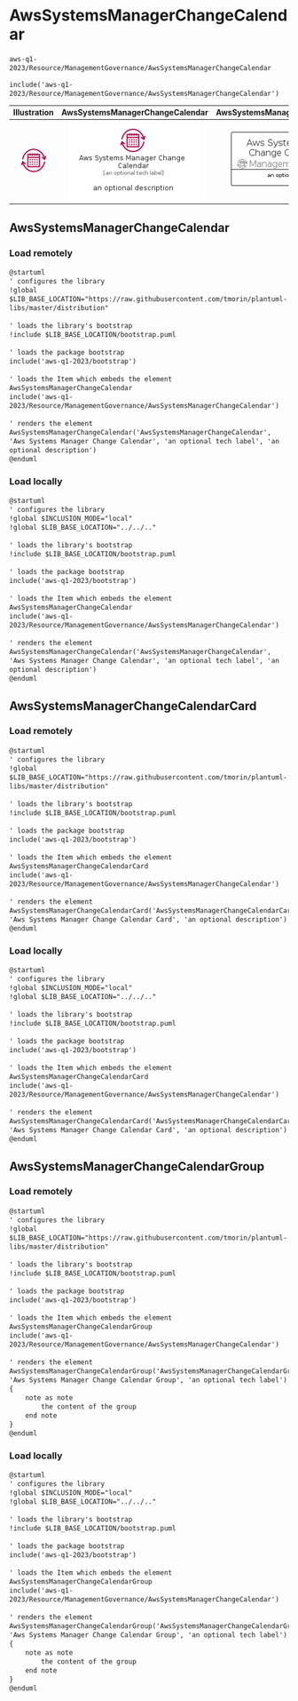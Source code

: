 # AwsSystemsManagerChangeCalendar


```text
aws-q1-2023/Resource/ManagementGovernance/AwsSystemsManagerChangeCalendar
```

```text
include('aws-q1-2023/Resource/ManagementGovernance/AwsSystemsManagerChangeCalendar')
```



| Illustration | AwsSystemsManagerChangeCalendar | AwsSystemsManagerChangeCalendarCard | AwsSystemsManagerChangeCalendarGroup |
| :---: | :---: | :---: | :---: |
| ![illustration for Illustration](../../../aws-q1-2023/Resource/ManagementGovernance/AwsSystemsManagerChangeCalendar.png) | ![illustration for AwsSystemsManagerChangeCalendar](../../../aws-q1-2023/Resource/ManagementGovernance/AwsSystemsManagerChangeCalendar.Local.png) | ![illustration for AwsSystemsManagerChangeCalendarCard](../../../aws-q1-2023/Resource/ManagementGovernance/AwsSystemsManagerChangeCalendarCard.Local.png) | ![illustration for AwsSystemsManagerChangeCalendarGroup](../../../aws-q1-2023/Resource/ManagementGovernance/AwsSystemsManagerChangeCalendarGroup.Local.png) |




## AwsSystemsManagerChangeCalendar

### Load remotely
```plantuml
@startuml
' configures the library
!global $LIB_BASE_LOCATION="https://raw.githubusercontent.com/tmorin/plantuml-libs/master/distribution"

' loads the library's bootstrap
!include $LIB_BASE_LOCATION/bootstrap.puml

' loads the package bootstrap
include('aws-q1-2023/bootstrap')

' loads the Item which embeds the element AwsSystemsManagerChangeCalendar
include('aws-q1-2023/Resource/ManagementGovernance/AwsSystemsManagerChangeCalendar')

' renders the element
AwsSystemsManagerChangeCalendar('AwsSystemsManagerChangeCalendar', 'Aws Systems Manager Change Calendar', 'an optional tech label', 'an optional description')
@enduml
```

### Load locally
```plantuml
@startuml
' configures the library
!global $INCLUSION_MODE="local"
!global $LIB_BASE_LOCATION="../../.."

' loads the library's bootstrap
!include $LIB_BASE_LOCATION/bootstrap.puml

' loads the package bootstrap
include('aws-q1-2023/bootstrap')

' loads the Item which embeds the element AwsSystemsManagerChangeCalendar
include('aws-q1-2023/Resource/ManagementGovernance/AwsSystemsManagerChangeCalendar')

' renders the element
AwsSystemsManagerChangeCalendar('AwsSystemsManagerChangeCalendar', 'Aws Systems Manager Change Calendar', 'an optional tech label', 'an optional description')
@enduml
```

## AwsSystemsManagerChangeCalendarCard

### Load remotely
```plantuml
@startuml
' configures the library
!global $LIB_BASE_LOCATION="https://raw.githubusercontent.com/tmorin/plantuml-libs/master/distribution"

' loads the library's bootstrap
!include $LIB_BASE_LOCATION/bootstrap.puml

' loads the package bootstrap
include('aws-q1-2023/bootstrap')

' loads the Item which embeds the element AwsSystemsManagerChangeCalendarCard
include('aws-q1-2023/Resource/ManagementGovernance/AwsSystemsManagerChangeCalendar')

' renders the element
AwsSystemsManagerChangeCalendarCard('AwsSystemsManagerChangeCalendarCard', 'Aws Systems Manager Change Calendar Card', 'an optional description')
@enduml
```

### Load locally
```plantuml
@startuml
' configures the library
!global $INCLUSION_MODE="local"
!global $LIB_BASE_LOCATION="../../.."

' loads the library's bootstrap
!include $LIB_BASE_LOCATION/bootstrap.puml

' loads the package bootstrap
include('aws-q1-2023/bootstrap')

' loads the Item which embeds the element AwsSystemsManagerChangeCalendarCard
include('aws-q1-2023/Resource/ManagementGovernance/AwsSystemsManagerChangeCalendar')

' renders the element
AwsSystemsManagerChangeCalendarCard('AwsSystemsManagerChangeCalendarCard', 'Aws Systems Manager Change Calendar Card', 'an optional description')
@enduml
```

## AwsSystemsManagerChangeCalendarGroup

### Load remotely
```plantuml
@startuml
' configures the library
!global $LIB_BASE_LOCATION="https://raw.githubusercontent.com/tmorin/plantuml-libs/master/distribution"

' loads the library's bootstrap
!include $LIB_BASE_LOCATION/bootstrap.puml

' loads the package bootstrap
include('aws-q1-2023/bootstrap')

' loads the Item which embeds the element AwsSystemsManagerChangeCalendarGroup
include('aws-q1-2023/Resource/ManagementGovernance/AwsSystemsManagerChangeCalendar')

' renders the element
AwsSystemsManagerChangeCalendarGroup('AwsSystemsManagerChangeCalendarGroup', 'Aws Systems Manager Change Calendar Group', 'an optional tech label') {
    note as note
        the content of the group
    end note
}
@enduml
```

### Load locally
```plantuml
@startuml
' configures the library
!global $INCLUSION_MODE="local"
!global $LIB_BASE_LOCATION="../../.."

' loads the library's bootstrap
!include $LIB_BASE_LOCATION/bootstrap.puml

' loads the package bootstrap
include('aws-q1-2023/bootstrap')

' loads the Item which embeds the element AwsSystemsManagerChangeCalendarGroup
include('aws-q1-2023/Resource/ManagementGovernance/AwsSystemsManagerChangeCalendar')

' renders the element
AwsSystemsManagerChangeCalendarGroup('AwsSystemsManagerChangeCalendarGroup', 'Aws Systems Manager Change Calendar Group', 'an optional tech label') {
    note as note
        the content of the group
    end note
}
@enduml
```

